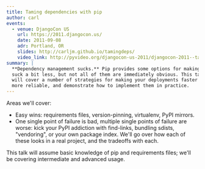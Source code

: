 ```yaml
---
title: Taming dependencies with pip
author: carl
events:
  - venue: DjangoCon US
    url: https://2011.djangocon.us/
    date: 2011-09-08
    adr: Portland, OR
    slides: http://carljm.github.io/tamingdeps/
    video_link: http://pyvideo.org/djangocon-us-2011/djangocon-2011--taming-dependencies-with-pip.html
summary: |
  **Dependency management sucks.** Pip provides some options for making it
  suck a bit less, but not all of them are immediately obvious. This talk
  will cover a number of strategies for making your deployments faster and
  more reliable, and demonstrate how to implement them in practice.
---
```


Areas we'll cover:

- Easy wins: requirements files, version-pinning, virtualenv, PyPI
  mirrors.
- One single point of failure is bad, multiple single points of
  failure are worse: kick your PyPI addiction with find-links,
  bundling sdists, "vendoring", or your own package index. We'll go
  over how each of these looks in a real project, and the tradeoffs
  with each.

This talk will assume basic knowledge of pip and requirements files;
we'll be covering intermediate and advanced usage.
